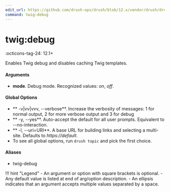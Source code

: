 ```yaml
---
edit_url: https://github.com/drush-ops/drush/blob/12.x/vendor/drush/drush/src/Commands/core/TwigCommands.php
command: twig:debug
---
```

# twig:debug

:octicons-tag-24: 12.1+

Enables Twig debug and disables caching Twig templates.

#### Arguments

- **mode**. Debug mode. Recognized values: *on*, *off*.

#### Global Options

- ** -v|vv|vvv, --verbose**. Increase the verbosity of messages: 1 for normal output, 2 for more verbose output and 3 for debug
- ** -y, --yes**. Auto-accept the default for all user prompts. Equivalent to --no-interaction.
- ** -l, --uri=URI**. A base URL for building links and selecting a multi-site. Defaults to *https://default*.
- To see all global options, run <code>drush topic</code> and pick the first choice.

#### Aliases

- twig-debug

!!! hint "Legend"
    - An argument or option with square brackets is optional.
    - Any default value is listed at end of arg/option description.
    - An ellipsis indicates that an argument accepts multiple values separated by a space.